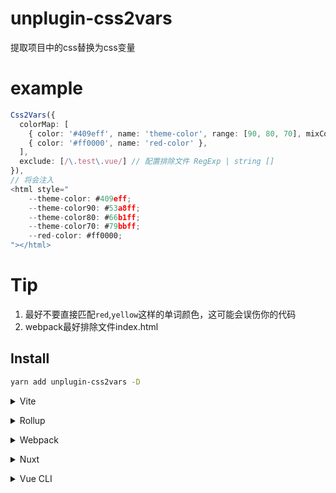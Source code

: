 # unplugin-css2vars

提取项目中的css替换为css变量

# example

```ts
Css2Vars({
  colorMap: [
    { color: '#409eff', name: 'theme-color', range: [90, 80, 70], mixColor: '#ffffff' }, // range生成对应的色阶
    { color: '#ff0000', name: 'red-color' },
  ],
  exclude: [/\.test\.vue/] // 配置排除文件 RegExp | string []
}),
// 将会注入
<html style="
    --theme-color: #409eff;
    --theme-color90: #53a8ff;
    --theme-color80: #66b1ff;
    --theme-color70: #79bbff;
    --red-color: #ff0000;
"></html>
```

# Tip

1. 最好不要直接匹配`red`,`yellow`这样的单词颜色，这可能会误伤你的代码
2. webpack最好排除文件index.html


## Install

```bash
yarn add unplugin-css2vars -D
```

<details>
<summary>Vite</summary><br>

```ts
// vite.config.ts
import Css2Vars from 'css2vars/vite'

export default defineConfig({
  plugins: [
    Css2Vars({
      colorMap: [
        { color: '#409eff', name: 'theme-color', range: [90, 80, 70], mixColor: '#ffffff' },
        { color: '#ff0000', name: 'red-color' },
      ],
      exclude: [/\.test\.vue/] // 配置排除文件 RegExp | string []
    }),
  ],
})

// main.ts
import 'virtual:theme'

// changeColor
import { changeColor } from 'virtual:theme'

changeColor({
  'theme-color': 'red',
  'red-color': '#eeeeee'
})
```

Example: [`playground/`](./playground/)

<br></details>

<details>
<summary>Rollup</summary><br>

```ts
// rollup.config.js
import Css2Vars from 'css2vars/rollup'

export default {
  plugins: [
    Css2Vars({
      colorMap: [
        { color: '#409eff', name: 'theme-color', range: [90, 80, 70] },
        { color: '#ff0000', name: 'red-color' },
      ],
      exclude: [/\.test\.vue/]
    }),
  ],
}
```

<br></details>


<details>
<summary>Webpack</summary><br>

```ts
// webpack.config.js
module.exports = {
  /* ... */
  plugins: [
    require('css2vars/webpack').default({
      colorMap: [
        { color: '#409eff', name: 'theme-color', range: [90, 80, 70] },
        { color: '#ff0000', name: 'red-color' },
      ],
      exclude: [/\.test\.vue/]
    })
  ]
}
```

<br></details>

<details>
<summary>Nuxt</summary><br>

```ts
// nuxt.config.js
export default {
  buildModules: [
    ['css2vars/nuxt', {
      colorMap: [
        { color: '#409eff', name: 'theme-color', range: [90, 80, 70] },
        { color: '#ff0000', name: 'red-color' },
      ],
      exclude: [/\.test\.vue/]
    }],
  ],
}
```

> This module works for both Nuxt 2 and [Nuxt Vite](https://github.com/nuxt/vite)

<br></details>

<details>
<summary>Vue CLI</summary><br>

```ts
// vue.config.js
module.exports = {
  configureWebpack: {
    plugins: [
      require('css2vars/webpack')({
        colorMap: {
          '--red-color': 'red',
          '--theme-color': '#409eff',
          '--black': '#333333',
        },
        exclude: [/\.test\.vue/]
      }),
    ],
  },
}
```



